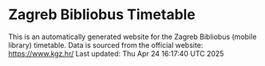 # Zagreb Bibliobus Timetable
This is an automatically generated website for the Zagreb Bibliobus (mobile library) timetable.
Data is sourced from the official website: https://www.kgz.hr/
Last updated: Thu Apr 24 16:17:40 UTC 2025
